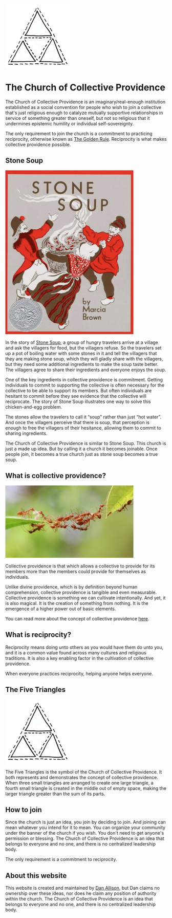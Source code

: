 <img src="five-triangles.jpeg" width="200px">

# The Church of Collective Providence

The Church of Collective Providence is an imaginary/real-enough institution established as a social convention for people who wish to join a collective that's just religious enough to catalyze mutually supportive relationships in service of something greater than oneself, but not so religious that it undermines epistemic humility or individual self-sovereignty.

The only requirement to join the church is a commitment to practicing reciprocity, otherwise known as [The Golden Rule](https://en.wikipedia.org/wiki/Golden_Rule). Reciprocity is what makes collective providence possible.

## Stone Soup

<img src="stone-soup.jpg" width="400px">

In the story of [Stone Soup](https://en.wikipedia.org/wiki/Stone_Soup), a group of hungry travelers arrive at a village and ask the villagers for food, but the villagers refuse. So the travelers set up a pot of boiling water with some stones in it and tell the villagers that they are making stone soup, which they will gladly share with the villagers, but they need some additional ingredients to make the soup taste better. The villagers agree to share their ingredients and everyone enjoys the soup. 

One of the key ingredients in collective providence is commitment. Getting individuals to commit to supporting the collective is often necessary for the collective to be able to support its members. But often individuals are hesitant to commit before they see evidence that the collective will reciprocate. The story of Stone Soup illustrates one way to solve this chicken-and-egg problem.

The stones allow the travelers to call it “soup” rather than just “hot water”. And once the villagers perceive that there is soup, that perception is enough to free the villagers of their hesitance, allowing them to commit to sharing ingredients.

The Church of Collective Providence is similar to Stone Soup. This church is just a made up idea. But by calling it a church it becomes joinable. Once people join, it becomes a true church just as stone soup becomes a true soup.

## What is collective providence?

<img src="ant-bridge.jpg" width="400px">

Collective providence is that which allows a collective to provide for its members more than the members could provide for themselves as individuals.

Unlike divine providence, which is by definition beyond human comprehension, collective providence is tangible and even measurable. Collective providence is something we can cultivate intentionally. And yet, it is also magical. It is the creation of something from nothing. It is the emergence of a higher power out of basic elements.

You can read more about the concept of collective providence [here](https://danallison.info/writings/collective-providence).

## What is reciprocity?

Reciprocity means doing unto others as you would have them do unto you, and it is a common value found across many cultures and religious traditions. It is also a key enabling factor in the cultivation of collective providence. 

When everyone practices reciprocity, helping anyone helps everyone.

## The Five Triangles

<img src="five-triangles.jpeg" width="200px">

The Five Triangles is the symbol of the Church of Collective Providence. It both represents and demonstrates the concept of collective providence. When three small triangles are arranged to create one large triangle, a fourth small triangle is created in the middle out of empty space, making the larger triangle greater than the sum of its parts.

## How to join

Since the church is just an idea, you join by deciding to join. And joining can mean whatever you intend for it to mean. You can organize your community under the banner of the church if you wish. You don't need to get anyone's permission or blessing. The Church of Collective Providence is an idea that belongs to everyone and no one, and there is no centralized leadership body.

The only requirement is a commitment to reciprocity.

## About this website

This website is created and maintained by [Dan Allison](https://danallison.info), but Dan claims no ownership over these ideas, nor does he claim any position of authority within the church. The Church of Collective Providence is an idea that belongs to everyone and no one, and there is no centralized leadership body.
